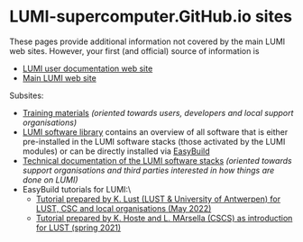 # LUMI-supercomputer.GitHub.io sites

These pages provide additional information not covered by the main LUMI web sites. 
However, your first (and official) source of information is

-   [LUMI user documentation web site](https://docs.lumi-supercomputer.eu/)
-   [Main LUMI web site](https://www.lumi-supercomputer.eu/)

Subsites:

-   [Training materials](LUMI-training-materials) *(oriented towards users, developers
    and local support organisations)*
-   [LUMI software library](LUMI-EasyBuild-docs) contains an overview of all software that is either
    pre-installed in the LUMI software stacks (those activated by the LUMI modules) or can be
    directly installed via [EasyBuild](https://docs.lumi-supercomputer.eu/software/installing/easybuild/)
-   [Technical documentation of the LUMI software stacks](LUMI-SoftwareStack)
    *(oriented towards support organisations and third parties interested in how things are done on LUMI)*
-   EasyBuild tutorials for LUMI:\
    -   [Tutorial prepared by K. Lust (LUST & University of Antwerpen) for LUST, CSC and local organisations (May 2022)](https://lumi-supercomputer.github.io/easybuild-tutorial/2022-CSC_and_LO/)
    -   [Tutorial prepared by K. Hoste and L. MArsella (CSCS) as introduction for LUST (spring 2021)](https://lumi-supercomputer.github.io/easybuild-tutorial/2021-lust/)
